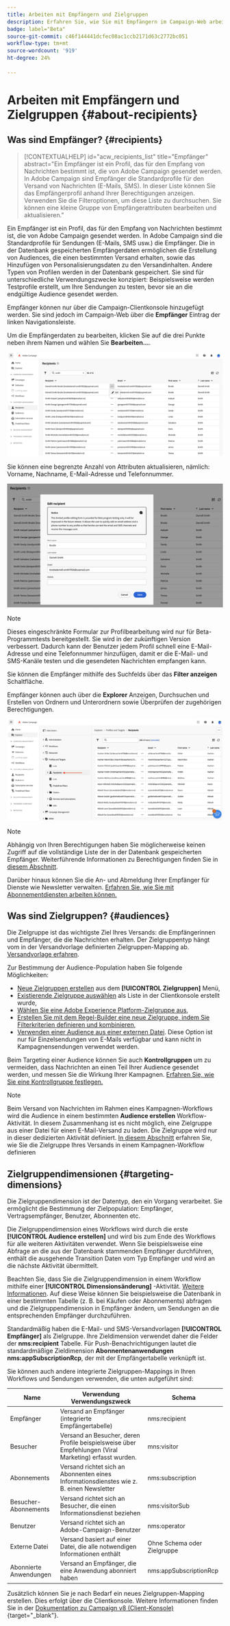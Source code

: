```yaml
---
title: Arbeiten mit Empfängern und Zielgruppen
description: Erfahren Sie, wie Sie mit Empfängern im Campaign-Web arbeiten.
badge: label="Beta"
source-git-commit: c46f144441dcfec08ac1ccb2171d63c2772bc051
workflow-type: tm+mt
source-wordcount: '919'
ht-degree: 24%

---
```



# Arbeiten mit Empfängern und Zielgruppen {#about-recipients}

## Was sind Empfänger? {#recipients}

>[!CONTEXTUALHELP]
>id="acw_recipients_list"
>title="Empfänger"
>abstract="Ein Empfänger ist ein Profil, das für den Empfang von Nachrichten bestimmt ist, die von Adobe Campaign gesendet werden. In Adobe Campaign sind Empfänger die Standardprofile für den Versand von Nachrichten (E-Mails, SMS). In dieser Liste können Sie das Empfängerprofil anhand Ihrer Berechtigungen anzeigen. Verwenden Sie die Filteroptionen, um diese Liste zu durchsuchen. Sie können eine kleine Gruppe von Empfängerattributen bearbeiten und aktualisieren."

Ein Empfänger ist ein Profil, das für den Empfang von Nachrichten bestimmt ist, die von Adobe Campaign gesendet werden. In Adobe Campaign sind die Standardprofile für Sendungen (E-Mails, SMS usw.) die Empfänger. Die in der Datenbank gespeicherten Empfängerdaten ermöglichen die Erstellung von Audiences, die einen bestimmten Versand erhalten, sowie das Hinzufügen von Personalisierungsdaten zu den Versandinhalten. Andere Typen von Profilen werden in der Datenbank gespeichert. Sie sind für unterschiedliche Verwendungszwecke konzipiert: Beispielsweise werden Testprofile erstellt, um Ihre Sendungen zu testen, bevor sie an die endgültige Audience gesendet werden.

Empfänger können nur über die Campaign-Clientkonsole hinzugefügt werden. Sie sind jedoch im Campaign-Web über die **Empfänger** Eintrag der linken Navigationsleiste.

Um die Empfängerdaten zu bearbeiten, klicken Sie auf die drei Punkte neben ihrem Namen und wählen Sie **Bearbeiten...**.

![Empfängerprofil bearbeiten](assets/recipient-edit.png)

Sie können eine begrenzte Anzahl von Attributen aktualisieren, nämlich: Vorname, Nachname, E-Mail-Adresse und Telefonnummer.

![Empfängerprofil aktualisieren](assets/recipient-update.png)

>[!NOTE]
>
>Dieses eingeschränkte Formular zur Profilbearbeitung wird nur für Beta-Programmtests bereitgestellt. Sie wird in der zukünftigen Version verbessert. Dadurch kann der Benutzer jedem Profil schnell eine E-Mail-Adresse und eine Telefonnummer hinzufügen, damit er die E-Mail- und SMS-Kanäle testen und die gesendeten Nachrichten empfangen kann.

Sie können die Empfänger mithilfe des Suchfelds über das **Filter anzeigen** Schaltfläche.

Empfänger können auch über die **Explorer** Anzeigen, Durchsuchen und Erstellen von Ordnern und Unterordnern sowie Überprüfen der zugehörigen Berechtigungen.

![Empfängerliste aus der Explorer-Ansicht](assets/recipients-from-explorer.png)

>[!NOTE]
>
>Abhängig von Ihren Berechtigungen haben Sie möglicherweise keinen Zugriff auf die vollständige Liste der in der Datenbank gespeicherten Empfänger. Weiterführende Informationen zu Berechtigungen finden Sie in [diesem Abschnitt](../get-started/permissions.md).

Darüber hinaus können Sie die An- und Abmeldung Ihrer Empfänger für Dienste wie Newsletter verwalten. [Erfahren Sie, wie Sie mit Abonnementdiensten arbeiten können.](manage-services.md)

## Was sind Zielgruppen? {#audiences}

Die Zielgruppe ist das wichtigste Ziel Ihres Versands: die Empfängerinnen und Empfänger, die die Nachrichten erhalten. Der Zielgruppentyp hängt vom in der Versandvorlage definierten Zielgruppen-Mapping ab. [Versandvorlage erfahren](../msg/delivery-template.md).

Zur Bestimmung der Audience-Population haben Sie folgende Möglichkeiten:

* [Neue Zielgruppen erstellen](create-audience.md) aus dem **[!UICONTROL Zielgruppen]** Menü,
* [Existierende Zielgruppe auswählen](add-audience.md) als Liste in der Clientkonsole erstellt wurde,
* [Wählen Sie eine Adobe Experience Platform-Zielgruppe aus](aep-audience.md),
* [Erstellen Sie mit dem Regel-Builder eine neue Zielgruppe, indem Sie Filterkriterien definieren und kombinieren,](segment-builder.md)
* [Verwenden einer Audience aus einer externen Datei](file-audience.md). Diese Option ist nur für Einzelsendungen von E-Mails verfügbar und kann nicht in Kampagnensendungen verwendet werden.

Beim Targeting einer Audience können Sie auch **Kontrollgruppen** um zu vermeiden, dass Nachrichten an einen Teil Ihrer Audience gesendet werden, und messen Sie die Wirkung Ihrer Kampagnen. [Erfahren Sie, wie Sie eine Kontrollgruppe festlegen.](control-group.md)

>[!NOTE]
>
>Beim Versand von Nachrichten im Rahmen eines Kampagnen-Workflows wird die Audience in einem bestimmten **Audience erstellen** Workflow-Aktivität. In diesem Zusammenhang ist es nicht möglich, eine Zielgruppe aus einer Datei für einen E-Mail-Versand zu laden. Die Zielgruppe wird nur in dieser dedizierten Aktivität definiert. [In diesem Abschnitt](../workflows/activities/build-audience.md) erfahren Sie, wie Sie die Zielgruppe Ihres Versands in einem Kampagnen-Workflow definieren

## Zielgruppendimensionen {#targeting-dimensions}

Die Zielgruppendimension ist der Datentyp, den ein Vorgang verarbeitet. Sie ermöglicht die Bestimmung der Zielpopulation: Empfänger, Vertragsempfänger, Benutzer, Abonnenten etc.

Die Zielgruppendimension eines Workflows wird durch die erste **[!UICONTROL Audience erstellen]** und wird bis zum Ende des Workflows für alle weiteren Aktivitäten verwendet. Wenn Sie beispielsweise eine Abfrage an die aus der Datenbank stammenden Empfänger durchführen, enthält die ausgehende Transition Daten vom Typ Empfänger und wird an die nächste Aktivität übermittelt.

Beachten Sie, dass Sie die Zielgruppendimension in einem Workflow mithilfe einer **[!UICONTROL Dimensionsänderung]** -Aktivität. [Weitere Informationen](../workflows/activities/change-dimension.md). Auf diese Weise können Sie beispielsweise die Datenbank in einer bestimmten Tabelle (z. B. bei Käufen oder Abonnements) abfragen und die Zielgruppendimension in Empfänger ändern, um Sendungen an die entsprechenden Empfänger durchzuführen.

Standardmäßig haben die E-Mail- und SMS-Versandvorlagen **[!UICONTROL Empfänger]** als Zielgruppe. Ihre Zieldimension verwendet daher die Felder der **nms:recipient** Tabelle. Für Push-Benachrichtigungen lautet die standardmäßige Zieldimension **Abonnentenanwendungen nms:appSubscriptionRcp**, der mit der Empfängertabelle verknüpft ist.

Sie können auch andere integrierte Zielgruppen-Mappings in Ihren Workflows und Sendungen verwenden, die unten aufgeführt sind:

| Name | Verwendung Verwendungszweck | Schema |
|---|---|---|
| Empfänger | Versand an Empfänger (integrierte Empfängertabelle) | nms:recipient |
| Besucher | Versand an Besucher, deren Profile beispielsweise über Empfehlungen (Viral Marketing) erfasst wurden. | mns:visitor |
| Abonnements  | Versand richtet sich an Abonnenten eines Informationsdienstes wie z. B. einen Newsletter | nms:subscription |
| Besucher-Abonnements | Versand richtet sich an Besucher, die einen Informationsdienst beziehen | nms:visitorSub |
| Benutzer | Versand richtet sich an Adobe-Campaign-Benutzer | nms:operator |
| Externe Datei | Versand basiert auf einer Datei, die alle notwendigen Informationen enthält | Ohne Schema oder Zielgruppe |
| Abonnierte Anwendungen | Versand an Empfänger, die eine Anwendung abonniert haben | nms:appSubscriptionRcp |

Zusätzlich können Sie je nach Bedarf ein neues Zielgruppen-Mapping erstellen. Dies erfolgt über die Clientkonsole. Weitere Informationen finden Sie in der [Dokumentation zu Campaign v8 (Client-Konsole)](https://experienceleague.adobe.com/docs/campaign/campaign-v8/audience/add-profiles/target-mappings.html#new-mapping){target="_blank"}.

